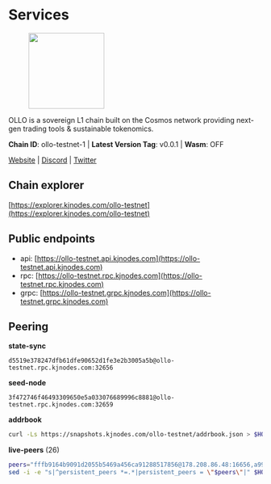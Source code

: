 # Services

<figure><img src="https://raw.githubusercontent.com/kj89/testnet_manuals/main/pingpub/logos/ollo.png" width="150" alt=""><figcaption></figcaption></figure>

OLLO is a sovereign L1 chain built on the Cosmos network providing  next-gen trading tools & sustainable tokenomics.

**Chain ID**: ollo-testnet-1 | **Latest Version Tag**: v0.0.1 | **Wasm**: OFF

[Website](https://www.ollostation.zone) | [Discord](https://discord.com/invite/GxBqZ9mSSm) | [Twitter](https://twitter.com/OLLOStation)




## Chain explorer
[https://explorer.kjnodes.com/ollo-testnet](https://explorer.kjnodes.com/ollo-testnet)

## Public endpoints

* api: [https://ollo-testnet.api.kjnodes.com](https://ollo-testnet.api.kjnodes.com)
* rpc: [https://ollo-testnet.rpc.kjnodes.com](https://ollo-testnet.rpc.kjnodes.com)
* grpc: [https://ollo-testnet.grpc.kjnodes.com](https://ollo-testnet.grpc.kjnodes.com)

## Peering

**state-sync**

```text
d5519e378247dfb61dfe90652d1fe3e2b3005a5b@ollo-testnet.rpc.kjnodes.com:32656
```

**seed-node**

```text
3f472746f46493309650e5a033076689996c8881@ollo-testnet.rpc.kjnodes.com:32659
```

**addrbook**
```bash
curl -Ls https://snapshots.kjnodes.com/ollo-testnet/addrbook.json > $HOME/.ollo/config/addrbook.json
```

**live-peers** (26)
```bash
peers="fffb9164b9091d2055b5469a456ca91288517856@178.208.86.48:16656,a99fc4e81770ca32d574cac2e8680dccc9b55f74@18.144.61.148:26656,2a8f0fada8b8b71b8154cf30ce44aebea1b5fe3d@162.19.238.122:26656,7dc63d58dccf6777206d5cdbc1ec1b9ba5221bd5@65.108.97.58:15656,da8d3ca8e1c147f0037b1c43ad3de7174f5ec1b7@209.145.59.224:26656,3ea40f63890f10272201edf96d2a49e197e52091@65.108.105.48:18156,d5519e378247dfb61dfe90652d1fe3e2b3005a5b@65.109.68.190:32656,dba5e8b41c4e369418f83a449966e4eb7ca05cd4@65.109.23.114:18156,536c816c0d32ceb601fcf047284f65dc68c0513a@65.21.134.202:26626,517786f9e5e9caf196fed64c2130528e0ef59643@65.109.70.23:18156,a553ae4af55d127300dd707a46e715b47a82610a@65.21.131.215:26626,d6c5ff021b091a1fd93b9f811cf7fca0d31e8510@65.108.238.61:46656,952923cf731f2b38310c8c393a240f53ec1eb312@81.30.157.35:12656,43da48176665407ebbe40f809a0ec2c84ab0579e@65.109.24.121:26656,67d27bdbc3c444c557d555164518d8f551a922c5@136.243.103.32:46656,5c2a752c9b1952dbed075c56c600c3a79b58c395@195.3.220.135:27006,412da32e046360f7e5168a89f80172ad093b17d9@65.109.37.58:17656,70ba32724461c7ed4ec8d6ddc8b5e0b1cfb9e237@54.219.57.63:26656,125b0e30f00df3ff2ee7b29b7992ed888998ad31@65.109.28.177:47656,0f99f7481a1b49701866ddbdfe71dc3b2fd792d8@109.123.244.56:26626,9865c6e15faced6643adc228e3a59744e1b4e277@116.203.29.162:46656,e53eedfc4c5c4487e1fba7f3b97de6aadfca8cea@5.161.179.64:26656,42beefd08b5f8580177d1506220db3a548090262@65.108.195.29:26116,8c4a28db4a9f4a37725d504d6f87fb5e1aee0266@49.12.216.13:46656,e709b708ea24ed8fefb5c82cc460bb485b403960@83.8.127.9:28656,ade4d8bc8cbe014af6ebdf3cb7b1e9ad36f412c0@176.9.82.221:18156"
sed -i -e "s|^persistent_peers *=.*|persistent_peers = \"$peers\"|" $HOME/.ollo/config/config.toml
```
